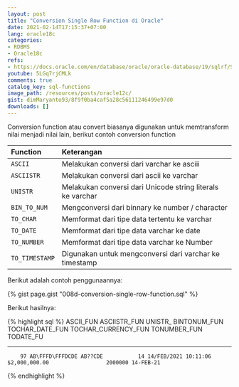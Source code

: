 ```yaml
---
layout: post
title: "Conversion Single Row Function di Oracle"
date: 2021-02-14T17:15:37+07:00
lang: oracle18c
categories:
- RDBMS
- Oracle18c
refs: 
- https://docs.oracle.com/en/database/oracle/oracle-database/19/sqlrf/Single-Row-Functions.html#GUID-0E5115DD-F906-4F04-BB70-DF62DD4BBF91
youtube: 5LGq7rjCMLk
comments: true
catalog_key: sql-functions
image_path: /resources/posts/oracle12c/
gist: dimMaryanto93/8f9f0ba4caf5a28c56111246499e97d0
downloads: []
---
```


Conversion function atau convert biasanya digunakan untuk memtransform nilai menjadi nilai lain, berikut contoh conversion function

| Function              | Keterangan                                                    |
|:----------            |:----------------------------------                            |
| `ASCII`               | Melakukan conversi dari varchar ke asciii                     |
| `ASCIISTR`            | Melakukan conversi dari ascii ke varchar                      |
| `UNISTR`              | Melakukan conversi dari Unicode string literals ke varchar    |
| `BIN_TO_NUM`          | Mengconversi dari binnary ke number / character               |
| `TO_CHAR`             | Memformat dari tipe data tertentu ke varchar                  |
| `TO_DATE`             | Memformat dari tipe data varchar ke date                      |
| `TO_NUMBER`           | Memformat dari tipe data varchar ke Number                    |
| `TO_TIMESTAMP`        | Digunakan untuk mengconversi dari varchar ke timestamp        |

Berikut adalah contoh penggunaannya:

{% gist page.gist "008d-conversion-single-row-function.sql" %}

Berikut hasilnya:

{% highlight sql %}
 ASCII_FUN ASCIISTR_FUN    UNISTR_ BINTONUM_FUN TOCHAR_DATE_FUN               TOCHAR_CURRENCY_FUN       TONUMBER_FUN TODATE_FU
---------- --------------- ------- ------------ ----------------------------- ------------------------- ------------ ---------
        97 AB\FFFD\FFFDCDE AB??CDE           14 14/FEB/2021 10:11:06          $2,000,000.00                  2000000 14-FEB-21
{% endhighlight %}